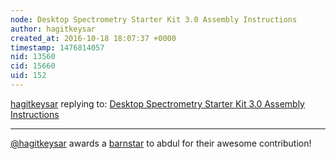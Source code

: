 ```yaml
---
node: Desktop Spectrometry Starter Kit 3.0 Assembly Instructions
author: hagitkeysar
created_at: 2016-10-18 18:07:37 +0000
timestamp: 1476814057
nid: 13560
cid: 15660
uid: 152
---
```




[hagitkeysar](../profile/hagitkeysar) replying to: [Desktop Spectrometry Starter Kit 3.0 Assembly Instructions](../notes/abdul/10-13-2016/desktop-spectrometry-starter-kit-3-0-instructions)

----
[@hagitkeysar](/profile/hagitkeysar) awards a <a href="//publiclab.org/wiki/barnstars">barnstar</a> to abdul for their awesome contribution!